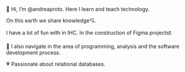 👋 Hi, I’m @andreaproto. Here I learn and teach technology.

On this earth we share knowledge:cupid:.

I have a lot of fun with in IHC. In the construction of Figma projects:exclamation:.

:raising_hand: I also navigate in the area of ​​programming, analysis and the software development process.  

:heartpulse: Passionate about relational databases.

<!---
andreaproto/andreaproto is a ✨ special ✨ repository because its `README.md` (this file) appears on your GitHub profile.
You can click the Preview link to take a look at your changes.
--->
